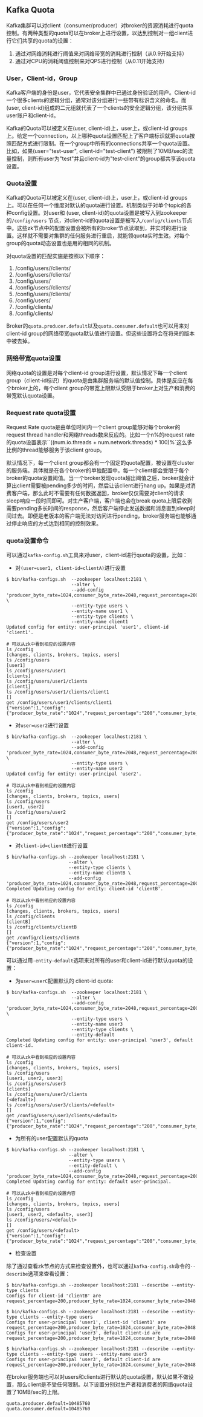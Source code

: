

## Kafka Quota

Kafka集群可以对client（consumer/producer）对broker的资源消耗进行quota控制。有两种类型的quota可以在broker上进行设置，以达到控制对一组client进行它们共享的quota的设置：

1. 通过对网络消耗进行阈值来对网络带宽的消耗进行控制（从0.9开始支持）
2. 通过对CPU的消耗阈值控制来对QPS进行控制（从0.11开始支持）

### User，Client-id，Group

Kafka客户端的身份是user，它代表安全集群中已通过身份验证的用户。Client-id一个很多clients的逻辑分组，通常对该分组进行一些带有标识含义的命名。而(user, client-id)组成的二元组就代表了一个clients的安全逻辑分组，该分组共享user账户和client-id。

Kafka的Quota可以被定义在(user, client-id)上，user上，或client-id groups上。给定一个connection，以上哪种quota设置匹配上了客户端标识就把quota按照匹配方式进行限制。在一个group中所有的connections共享一个quota设置。比如，如果(user="test-user", client-id="test-client") 被限制了10MB/sec的流量控制，则所有user为"test"并且client-id为"test-client"的group都共享该quota设置。

### Quota设置

Kafka的Quota可以被定义在(user, client-id)上，user上，或client-id groups上。可以在任何一个维度对默认的quota进行设置。机制类似于对单个topic的各种config设置。对user和 (user, client-id)的quota设置是被写入到zookeeper的`/config/users` 节点，对client-id的quota设置是被写入`/config/clients`节点中。这些zk节点中的配置设置会被所有的broker节点读取到，并实时的进行设置。这样就不需要对集群的任何服务进行重启，就能领quota实时生效。对每个group的quota动态设置也是用的相同的机制。

对quota设置的匹配实施是按照以下顺序：

1. /config/users/<user>/clients/<client-id>
2. /config/users/<user>/clients/<default>
3. /config/users/<user>
4. /config/users/<default>/clients/<client-id>
5. /config/users/<default>/clients/<default>
6. /config/users/<default>
7. /config/clients/<client-id>
8. /config/clients/<default>

Broker的`quota.producer.default`以及`quota.consumer.default`也可以用来对client-id group的网络带宽quota默认值进行设置。但这些设置将会在将来的版本中被去掉。

### 网络带宽quota设置

网络quota的设置是对每个client-id group进行设置，默认情况下每一个client group（client-id标识）的quota是由集群服务端的默认值控制。具体是反应在每个broker上的，每个client group的带宽上限默认受限于broker上对生产和消费的带宽默认quota设置。

### Request rate quota设置

Request Rate quota是由单位时间内一个client group能够对每个broker的request thread handler和网络threads数来反应的。比如一个n%的request rate的quota设置表示``((num.io.threads + num.network.threads) * 100)%`这么多比例的thread能够服务于该client group。



默认情况下，每一个client group都会有一个固定的quota配置，被设置在cluster的服务端。具体就是在各个broker的单独配置中。每一个client都会受限于每个broker的quota设置阈值。当一个broker发现quota超出阈值之后，broker就会计算出client需要被pending多少的时间，然后让该client进行hang up。如果是对消费客户端，那么此时不需要有任何数据返回，broker仅仅需要对client的请求sleep响应一段时间即可。对生产客户端，客户端也会在break quota上限后收到需要pending多长时间的response，然后客户端停止发送数据和消息直到sleep时间过去。即便是老版本的客户端无法对访问进行pending，broker服务端也能够通过停止响应的方式达到相同的控制效果。

### quota设置命令

可以通过`kafka-config.sh`工具来对user，client-id进行quota的设置，比如：

* 对`(user=user1, client-id=clientA)`进行设置

```shell
$ bin/kafka-configs.sh  --zookeeper localhost:2181 \
                        --alter \
                        --add-config 'producer_byte_rate=1024,consumer_byte_rate=2048,request_percentage=200' \
                        --entity-type users \
                        --entity-name user1 \
                        --entity-type clients \
                        --entity-name client1
Updated config for entity: user-principal 'user1', client-id 'client1'.

# 可以从zk中看到相应的设置内容
ls /config
[changes, clients, brokers, topics, users]
ls /config/users
[user1]
ls /config/users/user1
[clients]
ls /config/users/user1/clients
[client1]
ls /config/users/user1/clients/client1
[]
get /config/users/user1/clients/client1
{"version":1,"config":{"producer_byte_rate":"1024","request_percentage":"200","consumer_byte_rate":"2048"}}

```

* 对`user=user2`进行设置

```shell
$ bin/kafka-configs.sh  --zookeeper localhost:2181 \
                        --alter \
                        --add-config 'producer_byte_rate=1024,consumer_byte_rate=2048,request_percentage=200' \
                        --entity-type users \
                        --entity-name user2
Updated config for entity: user-principal 'user2'.

# 可以从zk中看到相应的设置内容
ls /config
[changes, clients, brokers, topics, users]
ls /config/users
[user1, user2]
ls /config/users/user2
[]
get /config/users/user2
{"version":1,"config":{"producer_byte_rate":"1024","request_percentage":"200","consumer_byte_rate":"2048"}}
```

* 对`client-id=clientB`进行设置

```shell
$ bin/kafka-configs.sh --zookeeper localhost:2181 \
                       --alter \
                       --entity-type clients \
                       --entity-name clientB \
                       --add-config 'producer_byte_rate=1024,consumer_byte_rate=2048,request_percentage=200'
Completed Updating config for entity: client-id 'clientB'.

# 可以从zk中看到相应的设置内容
ls /config
[changes, clients, brokers, topics, users]
ls /config/clients
[clientB]
ls /config/clients/clientB
[]
get /config/clients/clientB
{"version":1,"config":{"producer_byte_rate":"1024","request_percentage":"200","consumer_byte_rate":"2048"}}
```

可以通过用`-entity-default`选项来对所有的user和client-id进行默认quota的设置：

* 为`user=userC`配置默认的 client-id quota:

```shell
$ bin/kafka-configs.sh  --zookeeper localhost:2181 \
                        --alter \
                        --add-config 'producer_byte_rate=1024,consumer_byte_rate=2048,request_percentage=200' \
                        --entity-type users \
                        --entity-name user3
                        --entity-type clients \
                        --entity-default
Completed Updating config for entity: user-principal 'user3', default client-id.

# 可以从zk中看到相应的设置内容
ls /config
[changes, clients, brokers, topics, users]
ls /config/users
[user1, user2, user3]
ls /config/users/user3
[clients]
ls /config/users/user3/clients
[<default>]
ls /config/users/user3/clients/<default>
[]
get /config/users/user3/clients/<default>
{"version":1,"config":{"producer_byte_rate":"1024","request_percentage":"200","consumer_byte_rate":"2048"}}
```

* 为所有的user配置默认的quota

```shell
$ bin/kafka-configs.sh --zookeeper localhost:2181 \
                       --alter \
                       --entity-type users \
                       --entity-default \
                       --add-config 'producer_byte_rate=1024,consumer_byte_rate=2048,request_percentage=200'
Completed Updating config for entity: default user-principal.

# 可以从zk中看到相应的设置内容
ls /config
[changes, clients, brokers, topics, users]
ls /config/users
[user1, user2, <default>, user3]
ls /config/users/<default>
[]
get /config/users/<default>
{"version":1,"config":{"producer_byte_rate":"1024","request_percentage":"200","consumer_byte_rate":"2048"}}
```

* 检查设置

除了通过查看zk节点的方式来检查设置外，也可以通过`kafka-config.sh`命令的`--describe`选项来查看设置：

```shell
$ bin/kafka-configs.sh --zookeeper localhost:2181 --describe --entity-type clients
Configs for client-id 'clientB' are request_percentage=200,producer_byte_rate=1024,consumer_byte_rate=2048

$ bin/kafka-configs.sh --zookeeper localhost:2181 --describe --entity-type clients --entity-type users
Configs for user-principal 'user1', client-id 'client1' are request_percentage=200,producer_byte_rate=1024,consumer_byte_rate=2048
Configs for user-principal 'user3', default client-id are request_percentage=200,producer_byte_rate=1024,consumer_byte_rate=2048

$ bin/kafka-configs.sh --zookeeper localhost:2181 --describe --entity-type clients --entity-type users --entity-name user3
Configs for user-principal 'user3', default client-id are request_percentage=200,producer_byte_rate=1024,consumer_byte_rate=2048
```

在broker服务端也可以对users和clients进行默认的quota设置，默认如果不做设置，那么client是不受任何限制。以下设置分别对生产者和消费者的网络quota设置了10MB/sec的上限。

```properties
quota.producer.default=10485760
quota.consumer.default=10485760
```